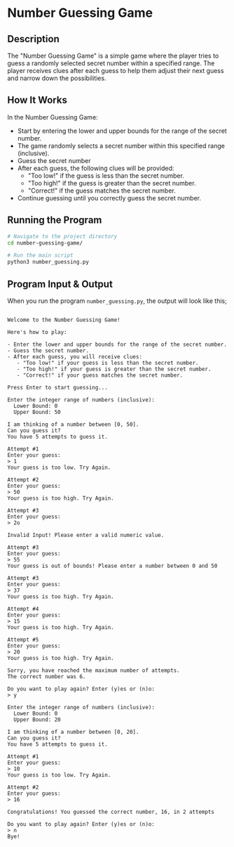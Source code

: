 # Number Guessing Game

## Description

The "Number Guessing Game" is a simple game where the player tries to guess a randomly selected secret number within a specified range. The player receives clues after each guess to help them adjust their next guess and narrow down the possibilities.

## How It Works

In the Number Guessing Game:
- Start by entering the lower and upper bounds for the range of the secret number.
- The game randomly selects a secret number within this specified range (inclusive).
- Guess the secret number
- After each guess, the following clues will be provided:
   - "Too low!" if the guess is less than the secret number.
   - "Too high!" if the guess is greater than the secret number.
   - "Correct!" if the guess matches the secret number.
- Continue guessing until you correctly guess the secret number.

## Running the Program

```bash
# Navigate to the project directory
cd number-guessing-game/

# Run the main script
python3 number_guessing.py
```

## Program Input & Output

When you run the program `number_guessing.py`, the output will look like this;

```

Welcome to the Number Guessing Game!

Here's how to play:

- Enter the lower and upper bounds for the range of the secret number.
- Guess the secret number.
- After each guess, you will receive clues:
   - "Too low!" if your guess is less than the secret number.
   - "Too high!" if your guess is greater than the secret number.
   - "Correct!" if your guess matches the secret number.

Press Enter to start guessing...

Enter the integer range of numbers (inclusive):
  Lower Bound: 0
  Upper Bound: 50

I am thinking of a number between [0, 50].
Can you guess it?
You have 5 attempts to guess it.

Attempt #1
Enter your guess:
> 1
Your guess is too low. Try Again.

Attempt #2
Enter your guess:
> 50
Your guess is too high. Try Again.

Attempt #3
Enter your guess:
> 2o

Invalid Input! Please enter a valid numeric value.

Attempt #3
Enter your guess:
> 55
Your guess is out of bounds! Please enter a number between 0 and 50

Attempt #3
Enter your guess:
> 37
Your guess is too high. Try Again.

Attempt #4
Enter your guess:
> 15
Your guess is too high. Try Again.

Attempt #5
Enter your guess:
> 20
Your guess is too high. Try Again.

Sorry, you have reached the maximum number of attempts.
The correct number was 6.

Do you want to play again? Enter (y)es or (n)o:
> y

Enter the integer range of numbers (inclusive):
  Lower Bound: 0
  Upper Bound: 20

I am thinking of a number between [0, 20].
Can you guess it?
You have 5 attempts to guess it.

Attempt #1
Enter your guess:
> 10
Your guess is too low. Try Again.

Attempt #2
Enter your guess:
> 16

Congratulations! You guessed the correct number, 16, in 2 attempts

Do you want to play again? Enter (y)es or (n)o:
> n
Bye!
```
